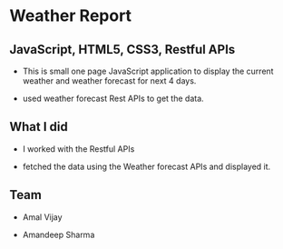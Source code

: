 # Weather Report

## JavaScript, HTML5, CSS3, Restful APIs

- This is small one page JavaScript application to display the current weather and weather forecast for next 4 days.

- used weather forecast Rest APIs to get the data.

## What I did
- I worked with the Restful APIs

- fetched the data using the Weather forecast APIs and displayed it.

## Team
- Amal Vijay

- Amandeep Sharma

